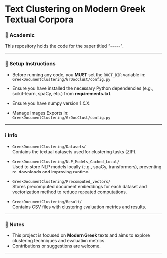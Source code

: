 # Text Clustering on Modern Greek Textual Corpora

### 📄 Academic
This repository holds the code for the paper titled *"-----"*.

---

### 📁 Setup Instructions

- Before running any code, you **MUST** set the `ROOT_DIR` variable in: `GreekDocumentClustering/GrDocClust/config.py` 

- Ensure you have installed the necessary Python dependencies (e.g., scikit-learn, spaCy, etc.) from **requirements.txt**.

- Ensure you have numpy version 1.X.X.

- Manage Images Exports in: `GreekDocumentClustering/GrDocClust/config.py` 

---

### ℹ️ Info

- `GreekDocumentClustering/Datasets/`  
  Contains the textual datasets used for clustering tasks (ZIP).

- `GreekDocumentClustering/NLP_Models_Cached_Local/`  
  Used to store NLP models locally (e.g., spaCy, transformers), preventing re-downloads and improving runtime.

- `GreekDocumentClustering/Precomputed_vectors/`  
  Stores precomputed document embeddings for each dataset and vectorization method to reduce repeated computations.

- `GreekDocumentClustering/Result/`  
  Contains CSV files with clustering evaluation metrics and results.

---

### 📝 Notes

- This project is focused on **Modern Greek** texts and aims to explore clustering techniques and evaluation metrics.
- Contributions or suggestions are welcome.

---

